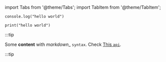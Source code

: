 import Tabs from '@theme/Tabs';
import TabItem from '@theme/TabItem';

<Tabs>
<TabItem value="js" label"JavaScript" default>

```
console.log("hello world")
```

</TabItem>
<TabItem value="python" label"Python" default>

```
print("hello world")
```

</TabItem>
</Tabs>

:::tip

Some **content** with _markdown__ `syntax`. Check [This `api`](#).

:::tip
